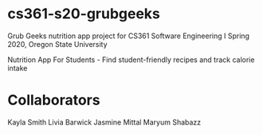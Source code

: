 # cs361-s20-grubgeeks
Grub Geeks nutrition app project for CS361 Software Engineering I Spring 2020, Oregon State University

Nutrition App For Students - Find student-friendly recipes and track calorie intake

# Collaborators
Kayla Smith
Livia Barwick
Jasmine Mittal
Maryum Shabazz

